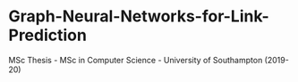 # Graph-Neural-Networks-for-Link-Prediction
MSc Thesis - MSc in Computer Science - University of Southampton (2019-20)
